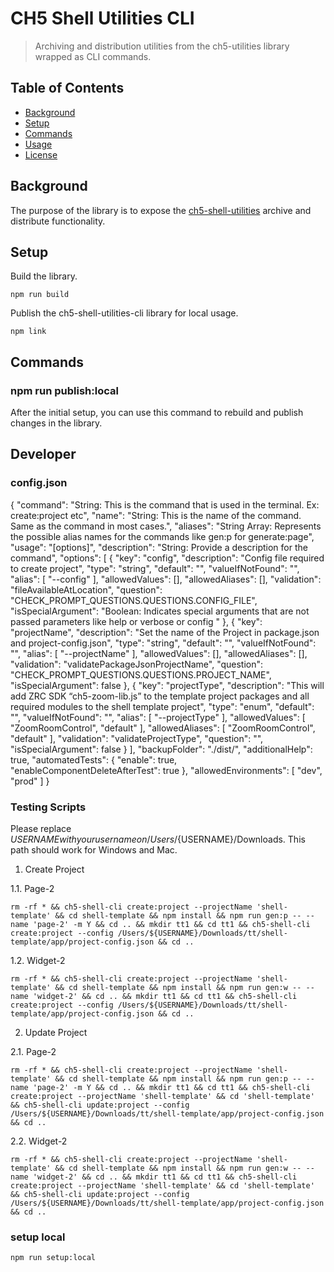 # CH5 Shell Utilities CLI

> Archiving and distribution utilities from the ch5-utilities library wrapped as CLI commands.

## Table of Contents

- [Background](#background)
- [Setup](#setup)
- [Commands](#commands)
- [Usage](#usage)
- [License](#license)

## Background

The purpose of the library is to expose the [ch5-shell-utilities](https://github.com/Crestron/CH5ShellUtilitiesCli) archive and distribute functionality.

## Setup

Build the library.
```
npm run build
```

Publish the ch5-shell-utilities-cli library for local usage.
```
npm link
```

## Commands

### npm run publish:local

After the initial setup, you can use this command to rebuild and publish changes in the library.

## Developer

### config.json

{
  "command": "String: This is the command that is used in the terminal. Ex: create:project etc",
  "name": "String: This is the name of the command. Same as the command in most cases.",
  "aliases": "String Array: Represents the possible alias names for the commands like gen:p for generate:page",
  "usage": "[options]",
  "description": "String: Provide a description for the command",
  "options": [
    {
      "key": "config",
      "description": "Config file required to create project",
      "type": "string",
      "default": "",
      "valueIfNotFound": "",
      "alias": [
        "--config"
      ],
      "allowedValues": [],
      "allowedAliases": [],
      "validation": "fileAvailableAtLocation",
      "question": "CHECK_PROMPT_QUESTIONS.QUESTIONS.CONFIG_FILE",
      "isSpecialArgument": "Boolean: Indicates special arguments that are not passed parameters like help or verbose or config "
    },
    {
      "key": "projectName",
      "description": "Set the name of the Project in package.json and project-config.json",
      "type": "string",
      "default": "",
      "valueIfNotFound": "",
      "alias": [
        "--projectName"
      ],
      "allowedValues": [],
      "allowedAliases": [],
      "validation": "validatePackageJsonProjectName",
      "question": "CHECK_PROMPT_QUESTIONS.QUESTIONS.PROJECT_NAME",
      "isSpecialArgument": false
    },
    {
      "key": "projectType",
      "description": "This will add ZRC SDK “ch5-zoom-lib.js” to the template project packages and all required modules to the shell template project",
      "type": "enum",
      "default": "",
      "valueIfNotFound": "",
      "alias": [
        "--projectType"
      ],
      "allowedValues": [
        "ZoomRoomControl",
        "default"
      ],
      "allowedAliases": [
        "ZoomRoomControl",
        "default"
      ],
      "validation": "validateProjectType",
      "question": "",
      "isSpecialArgument": false
    }
  ],
  "backupFolder": "./dist/",
  "additionalHelp": true,
  "automatedTests": {
    "enable": true,
    "enableComponentDeleteAfterTest": true
  },
  "allowedEnvironments": [
    "dev",
    "prod"
  ]
}

### Testing Scripts

Please replace ${USERNAME} with your username on /Users/${USERNAME}/Downloads. This path should work for Windows and Mac.

1. Create Project

1.1. Page-2

`rm -rf * && ch5-shell-cli create:project --projectName 'shell-template' && cd shell-template && npm install && npm run gen:p -- --name 'page-2' -m Y && cd .. && mkdir tt1 && cd tt1 && ch5-shell-cli create:project --config /Users/${USERNAME}/Downloads/tt/shell-template/app/project-config.json && cd ..`

1.2. Widget-2

`rm -rf * && ch5-shell-cli create:project --projectName 'shell-template' && cd shell-template && npm install && npm run gen:w -- --name 'widget-2' && cd .. && mkdir tt1 && cd tt1 && ch5-shell-cli create:project --config /Users/${USERNAME}/Downloads/tt/shell-template/app/project-config.json && cd ..`

2. Update Project

2.1. Page-2

`rm -rf * && ch5-shell-cli create:project --projectName 'shell-template' && cd shell-template && npm install && npm run gen:p -- --name 'page-2' -m Y && cd .. && mkdir tt1 && cd tt1 && ch5-shell-cli create:project --projectName 'shell-template' && cd 'shell-template' && ch5-shell-cli update:project --config /Users/${USERNAME}/Downloads/tt/shell-template/app/project-config.json && cd ..`

2.2. Widget-2

`rm -rf * && ch5-shell-cli create:project --projectName 'shell-template' && cd shell-template && npm install && npm run gen:w -- --name 'widget-2' && cd .. && mkdir tt1 && cd tt1 && ch5-shell-cli create:project --projectName 'shell-template' && cd 'shell-template' && ch5-shell-cli update:project --config /Users/${USERNAME}/Downloads/tt/shell-template/app/project-config.json && cd ..`

### setup local
`npm run setup:local`

